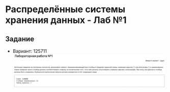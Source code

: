 # Распределённые системы хранения данных - Лаб №1
## Задание
- Вариант: 125711
![Task](docs/task.png)
